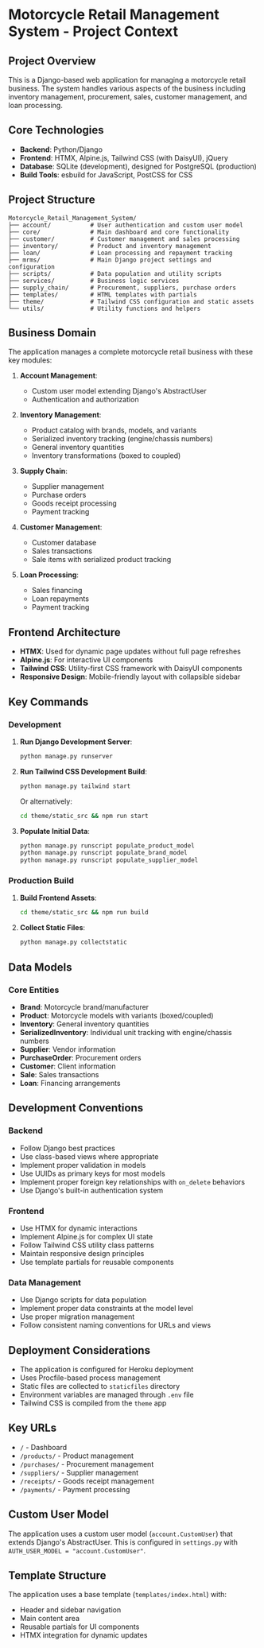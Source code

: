 # Motorcycle Retail Management System - Project Context

## Project Overview

This is a Django-based web application for managing a motorcycle retail business. The system handles various aspects of the business including inventory management, procurement, sales, customer management, and loan processing.

## Core Technologies

- **Backend**: Python/Django
- **Frontend**: HTMX, Alpine.js, Tailwind CSS (with DaisyUI), jQuery
- **Database**: SQLite (development), designed for PostgreSQL (production)
- **Build Tools**: esbuild for JavaScript, PostCSS for CSS

## Project Structure

```
Motorcycle_Retail_Management_System/
├── account/           # User authentication and custom user model
├── core/              # Main dashboard and core functionality
├── customer/          # Customer management and sales processing
├── inventory/         # Product and inventory management
├── loan/              # Loan processing and repayment tracking
├── mrms/              # Main Django project settings and configuration
├── scripts/           # Data population and utility scripts
├── services/          # Business logic services
├── supply_chain/      # Procurement, suppliers, purchase orders
├── templates/         # HTML templates with partials
├── theme/             # Tailwind CSS configuration and static assets
└── utils/             # Utility functions and helpers
```

## Business Domain

The application manages a complete motorcycle retail business with these key modules:

1. **Account Management**:
   - Custom user model extending Django's AbstractUser
   - Authentication and authorization

2. **Inventory Management**:
   - Product catalog with brands, models, and variants
   - Serialized inventory tracking (engine/chassis numbers)
   - General inventory quantities
   - Inventory transformations (boxed to coupled)

3. **Supply Chain**:
   - Supplier management
   - Purchase orders
   - Goods receipt processing
   - Payment tracking

4. **Customer Management**:
   - Customer database
   - Sales transactions
   - Sale items with serialized product tracking

5. **Loan Processing**:
   - Sales financing
   - Loan repayments
   - Payment tracking

## Frontend Architecture

- **HTMX**: Used for dynamic page updates without full page refreshes
- **Alpine.js**: For interactive UI components
- **Tailwind CSS**: Utility-first CSS framework with DaisyUI components
- **Responsive Design**: Mobile-friendly layout with collapsible sidebar

## Key Commands

### Development

1. **Run Django Development Server**:
   ```bash
   python manage.py runserver
   ```

2. **Run Tailwind CSS Development Build**:
   ```bash
   python manage.py tailwind start
   ```
   Or alternatively:
   ```bash
   cd theme/static_src && npm run start
   ```

3. **Populate Initial Data**:
   ```bash
   python manage.py runscript populate_product_model
   python manage.py runscript populate_brand_model
   python manage.py runscript populate_supplier_model
   ```

### Production Build

1. **Build Frontend Assets**:
   ```bash
   cd theme/static_src && npm run build
   ```

2. **Collect Static Files**:
   ```bash
   python manage.py collectstatic
   ```

## Data Models

### Core Entities

- **Brand**: Motorcycle brand/manufacturer
- **Product**: Motorcycle models with variants (boxed/coupled)
- **Inventory**: General inventory quantities
- **SerializedInventory**: Individual unit tracking with engine/chassis numbers
- **Supplier**: Vendor information
- **PurchaseOrder**: Procurement orders
- **Customer**: Client information
- **Sale**: Sales transactions
- **Loan**: Financing arrangements

## Development Conventions

### Backend

- Follow Django best practices
- Use class-based views where appropriate
- Implement proper validation in models
- Use UUIDs as primary keys for most models
- Implement proper foreign key relationships with `on_delete` behaviors
- Use Django's built-in authentication system

### Frontend

- Use HTMX for dynamic interactions
- Implement Alpine.js for complex UI state
- Follow Tailwind CSS utility class patterns
- Maintain responsive design principles
- Use template partials for reusable components

### Data Management

- Use Django scripts for data population
- Implement proper data constraints at the model level
- Use proper migration management
- Follow consistent naming conventions for URLs and views

## Deployment Considerations

- The application is configured for Heroku deployment
- Uses Procfile-based process management
- Static files are collected to `staticfiles` directory
- Environment variables are managed through `.env` file
- Tailwind CSS is compiled from the `theme` app

## Key URLs

- `/` - Dashboard
- `/products/` - Product management
- `/purchases/` - Procurement management
- `/suppliers/` - Supplier management
- `/receipts/` - Goods receipt management
- `/payments/` - Payment processing

## Custom User Model

The application uses a custom user model (`account.CustomUser`) that extends Django's AbstractUser. This is configured in `settings.py` with `AUTH_USER_MODEL = "account.CustomUser"`.

## Template Structure

The application uses a base template (`templates/index.html`) with:
- Header and sidebar navigation
- Main content area
- Reusable partials for UI components
- HTMX integration for dynamic updates